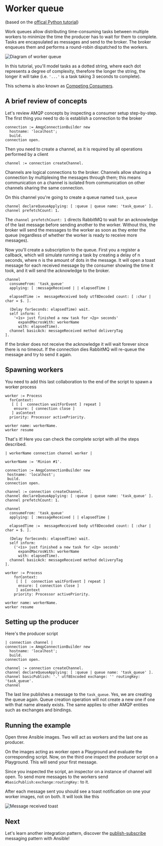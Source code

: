 # Worker queue

(based on the [offical Python tutorial](https://www.rabbitmq.com/tutorials/tutorial-two-python.html))

Work queues allow distributing time-consuming tasks between multiple workers to
 minimize the time the producer has to wait for them to complete. Tasks are
 encapsulated as messages and send to the broker. The broker enqueues them and
 performs a round-robin dispatched to the workers.

![Diagram of worker queue](worker_queue.png)

In this tutorial, you'll model tasks as a dotted string, where each dot represents
 a degree of complexity, therefore the longer the string, the longer it will
 take (i.e. `'...'` is a task taking 3 seconds to complete).

This schema is also known as [Competing Consumers](https://www.enterpriseintegrationpatterns.com/patterns/messaging/CompetingConsumers.html).

## A brief review of concepts

Let's review AMQP concepts by inspecting a consumer setup step-by-step. The first
 thing you need to do is establish a connection to the broker

```smalltalk
connection := AmqpConnectionBuilder new
  hostname: 'localhost';
  build.
connection open.
```

Then you need to create a channel, as it is required by all operations performed
 by a client

```smalltalk
channel := connection createChannel.
```

Channels are logical connections to the broker. Channels allow sharing a
 connection by multiplexing the messages through them; this means communication
 on a channel is isolated from communication on other channels sharing the same connection.

On this channel you're going to create a queue named `task_queue`

````Smalltalk
channel declareQueueApplying: [ :queue | queue name: 'task_queue' ].
channel prefetchCount: 1.
````

The `channel prefetchCount: 1` directs RabbitMQ to wait for an acknowledge of
 the last message before sending another to the worker. Without this, the broker
 will send the messages to the worker as soon as they enter the queue (regardless
 of whether the worker is ready to receive more messages).

Now you'll create a subscription to the queue. First you a register a callback,
 which will simulate running a task by creating a delay of n seconds, where n
 is the amount of dots in the message. It will open a toast message for each
 received message by the consumer showing the time it took, and it will send
 the acknowledge to the broker.

```smalltalk
channel 
  consumeFrom: 'task_queue'
  applying: [ :messageReceived | | elapsedTime |
 
  elapsedTime :=  messageReceived body utf8Decoded count: [ :char | char = $. ].
 
  (Delay forSeconds: elapsedTime) wait.
  self inform: (
    '<1s> just finished a new task for <2p> seconds' 
      expandMacrosWith: workerName 
      with: elapsedTime).
  channel basicAck: messageReceived method deliveryTag
]. 
```

If the broker does not receive the acknowledge it will wait forever since there
 is no timeout. If the connection dies RabbitMQ will re-queue the message and
 try to send it again.

## Spawning workers

You need to add this last collaboration to the end of the script to spawn a
 worker process

```smalltalk
worker := Process
  forContext:
   [ [ [  connection waitForEvent ] repeat ]
    ensure: [ connection close ]
   ] asContext
  priority: Processor activePriority.

worker name: workerName. 
worker resume 
```

That's it! Here you can check the complete script with all the steps described.

```smalltalk
| workerName connection channel worker |

workerName := 'Minion #1'.

connection := AmqpConnectionBuilder new
 hostname: 'localhost';
 build.
connection open.

channel := connection createChannel.
channel declareQueueApplying: [ :queue | queue name: 'task_queue' ].
channel prefetchCount: 1.

channel 
  consumeFrom: 'task_queue'
  applying: [ :messageReceived | | elapsedTime |
 
  elapsedTime :=  messageReceived body utf8Decoded count: [ :char | char = $. ].
 
  (Delay forSeconds: elapsedTime) wait.
  self inform: 
    ('<1s> just finished a new task for <2p> seconds' 
      expandMacrosWith: workerName 
      with: elapsedTime).
  channel basicAck: messageReceived method deliveryTag
]. 

worker := Process
    forContext:
     [ [ [  connection waitForEvent ] repeat ]
      ensure: [ connection close ]
     ] asContext
    priority: Processor activePriority.

worker name: workerName. 
worker resume 
```

## Setting up the producer

Here's the producer script

```smalltalk
| connection channel |
connection := AmqpConnectionBuilder new
  hostname: 'localhost';
  build.
connection open.

channel := connection createChannel.
channel declareQueueApplying: [ :queue | queue name: 'task_queue' ].
channel basicPublish: '.' utf8Encoded exchange: '' routingKey: 'task_queue'.
channel
```

The last line publishes a message to the `task_queue`. Yes, we are creating the
 queue again. Queue creation operation will not create a new one if one with that
 name already exists. The same applies to other AMQP entities such as exchanges
 and bindings.

## Running the example

Open three Ansible images. Two will act as workers and the last one as producer.

On the images acting as worker open a Playground and evaluate the corresponding
 script. Now, on the third one inspect the producer script on a Playground. This
 will send your first message.

Since you inspected the script, an inspector on a instance of channel will open.
 To send more messages to the workers send  `#basicPublish:exchange:routingKey:`
 to it.

After each message sent you should see a toast notification on one your worker
 images, not on both. It will look like this

![Message received toast](worker_queue_message_received_toast.png)

## Next

Let's learn another integration pattern, discover the [publish-subscribe](PublishSubscribe.md)
 messaging pattern with Ansible!
